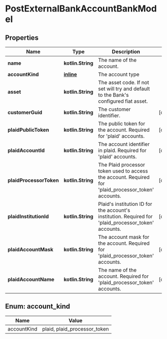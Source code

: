 
# PostExternalBankAccountBankModel

## Properties
Name | Type | Description | Notes
------------ | ------------- | ------------- | -------------
**name** | **kotlin.String** | The name of the account. | 
**accountKind** | [**inline**](#AccountKind) | The account type | 
**asset** | **kotlin.String** | The asset code. If not set will try and default to the Bank&#39;s configured fiat asset. | 
**customerGuid** | **kotlin.String** | The customer identifier. |  [optional]
**plaidPublicToken** | **kotlin.String** | The public token for the account. Required for &#39;plaid&#39; accounts. |  [optional]
**plaidAccountId** | **kotlin.String** | The account identifier in plaid. Required for &#39;plaid&#39; accounts. |  [optional]
**plaidProcessorToken** | **kotlin.String** | The Plaid processor token used to access the account. Required for &#39;plaid_processor_token&#39; accounts. |  [optional]
**plaidInstitutionId** | **kotlin.String** | Plaid&#39;s institution ID for the account&#39;s institution. Required for &#39;plaid_processor_token&#39; accounts. |  [optional]
**plaidAccountMask** | **kotlin.String** | The account mask for the account. Required for &#39;plaid_processor_token&#39; accounts. |  [optional]
**plaidAccountName** | **kotlin.String** | The name of the account. Required for &#39;plaid_processor_token&#39; accounts. |  [optional]


<a name="AccountKind"></a>
## Enum: account_kind
Name | Value
---- | -----
accountKind | plaid, plaid_processor_token



